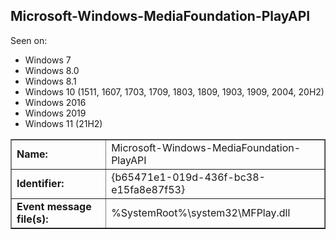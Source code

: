 ## Microsoft-Windows-MediaFoundation-PlayAPI

Seen on:
* Windows 7
* Windows 8.0
* Windows 8.1
* Windows 10 (1511, 1607, 1703, 1709, 1803, 1809, 1903, 1909, 2004, 20H2)
* Windows 2016
* Windows 2019
* Windows 11 (21H2)

<table border="1" class="docutils">
  <tbody>
    <tr>
      <td><b>Name:</b></td>
      <td>Microsoft-Windows-MediaFoundation-PlayAPI</td>
    </tr>
    <tr>
      <td><b>Identifier:</b></td>
      <td>{b65471e1-019d-436f-bc38-e15fa8e87f53}</td>
    </tr>
    <tr>
      <td><b>Event message file(s):</b></td>
      <td>%SystemRoot%\system32\MFPlay.dll</td>
    </tr>
  </tbody>
</table>

&nbsp;


